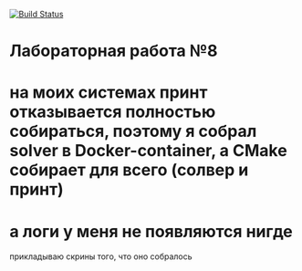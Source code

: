 [![Build Status](https://www.travis-ci.com/razuwaikin/lab08.svg?branch=master)](https://www.travis-ci.com/razuwaikin/lab08)
# Лабораторная работа №8

# на моих системах принт отказывается полностью собираться, поэтому я собрал solver в Docker-container, а CMake собирает для всего  (солвер и принт)
# а логи у меня не появляются нигде 
прикладываю скрины того, что оно собралось 

